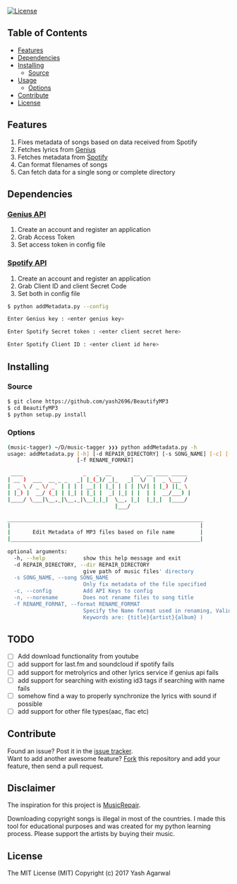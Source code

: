 <p align="left">
    <a href="https://github.com/yash2696/BeautifyMP3/LICENSE">
		<img alt="License"  src="https://img.shields.io/github/license/mashape/apistatus.svg?style=flat-square"/>
	</a>           
</p>

## Table of Contents

- [Features](#features)
- [Dependencies](#dependencies)
- [Installing](#installing)
  - [Source](#source)
- [Usage](#usage)
  - [Options](#options)
- [Contribute](#contribute)
- [License](#license)


## Features

1. Fixes metadata of songs based on data received from Spotify
2. Fetches lyrics from [Genius](https://www.genius.com)
3. Fetches metadata from [Spotify](https://www.spotify.com)
4. Can format filenames of songs
5. Can fetch data for a single song or complete directory

## Dependencies  

### [Genius API](https://genius.com/api-clients) 

1. Create an account and register an application 
2. Grab Access Token
3. Set access token in config file


### [Spotify API](https://developer.spotify.com/my-applications/#!/applications/create) 

1. Create an account and register an application 
2. Grab Client ID and client Secret Code
3. Set both in config file

```sh 
$ python addMetadata.py --config                                               

Enter Genius key : <enter genius key> 

Enter Spotify Secret token : <enter client secret here> 

Enter Spotify Client ID : <enter client id here>                               
```

## Installing

### Source
```sh
$ git clone https://github.com/yash2696/BeautifyMP3
$ cd BeautifyMP3
$ python setup.py install
```

### Options
```sh
(music-tagger) ~/D/music-tagger ❯❯❯ python addMetadata.py -h
usage: addMetadata.py [-h] [-d REPAIR_DIRECTORY] [-s SONG_NAME] [-c] [-n]
                      [-f RENAME_FORMAT]

 ____                   _   _  __       __  __ ____ _____ 
| __ )  ___  __ _ _   _| |_(_)/ _|_   _|  \/  |  _ \___ / 
|  _ \ / _ \/ _` | | | | __| | |_| | | | |\/| | |_) ||_ \ 
| |_) |  __/ (_| | |_| | |_| |  _| |_| | |  | |  __/___) |
|____/ \___|\__,_|\__,_|\__|_|_|  \__, |_|  |_|_|  |____/ 
                                  |___/                   
                                  
______________________________________________________________
|                                                            |
|       Edit Metadata of MP3 files based on file name        |
|____________________________________________________________|

optional arguments:
  -h, --help            show this help message and exit
  -d REPAIR_DIRECTORY, --dir REPAIR_DIRECTORY
                        give path of music files' directory
  -s SONG_NAME, --song SONG_NAME
                        Only fix metadata of the file specified
  -c, --config          Add API Keys to config
  -n, --norename        Does not rename files to song title
  -f RENAME_FORMAT, --format RENAME_FORMAT
                        Specify the Name format used in renaming, Valid
                        Keywords are: {title}{artist}{album} )
```

## TODO
- [ ] Add download functionality from youtube
- [ ] add support for last.fm and soundcloud if spotify fails
- [ ] add support for metrolyrics and other lyrics service if genius api fails
- [ ] add support for searching with existing id3 tags if searching with name fails
- [ ] somehow find a way to properly synchronize the lyrics with sound if possible
- [ ] add support for other file types(aac, flac etc)

## Contribute

Found an issue? Post it in the [issue tracker](https://github.com/yash2696/BeautifyMP3/issues). <br> 
Want to add another awesome feature? [Fork](https://github.com/yash2696/BeautifyMP3/fork) this repository and add your feature, then send a pull request.

## Disclaimer

The inspiration for this project is [MusicRepair](https://github.com/kalbhor/MusicRepair). 

Downloading copyright songs is illegal in most of the countries. I made this tool for educational purposes and was created for my python learning process. Please support the artists by buying their music.

## License
The MIT License (MIT)
Copyright (c) 2017 Yash Agarwal
